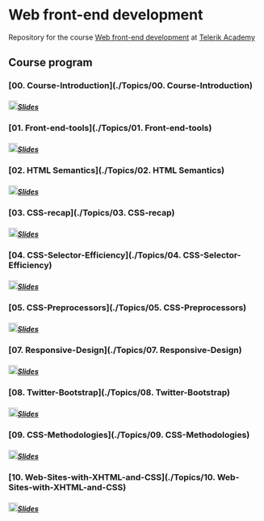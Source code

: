 # Web front-end development

Repository for the course [Web front-end development](http://telerikacademy.com/Courses/Courses/Details/414) at [Telerik Academy](https://telerikacademy.com)

## Course program

### [00. Course-Introduction](./Topics/00. Course-Introduction)

##### [<img src="https://raw.githubusercontent.com/TelerikAcademy/Common/master/icons/presentation.png" height="18"/>Slides](https://rawgit.com/TelerikAcademy/Slice-and-Dice/master/Topics/00.%20Course-Introduction/index.html)

### [01. Front-end-tools](./Topics/01. Front-end-tools)

##### [<img src="https://raw.githubusercontent.com/TelerikAcademy/Common/master/icons/presentation.png" height="18"/>Slides](https://rawgit.com/TelerikAcademy/Slice-and-Dice/master/Topics/01.%20Front-end-tools/index.html)

### [02. HTML Semantics](./Topics/02. HTML Semantics)

##### [<img src="https://raw.githubusercontent.com/TelerikAcademy/Common/master/icons/presentation.png" height="18"/>Slides](https://rawgit.com/TelerikAcademy/Slice-and-Dice/master/Topics/02.%20HTML%20Semantics/index.html)
### [03. CSS-recap](./Topics/03. CSS-recap)

##### [<img src="https://raw.githubusercontent.com/TelerikAcademy/Common/master/icons/presentation.png" height="18"/>Slides](https://rawgit.com/TelerikAcademy/Slice-and-Dice/master/Topics/03.%20CSS-recap/index.html)
### [04. CSS-Selector-Efficiency](./Topics/04. CSS-Selector-Efficiency)

##### [<img src="https://raw.githubusercontent.com/TelerikAcademy/Common/master/icons/presentation.png" height="18"/>Slides](https://rawgit.com/TelerikAcademy/Slice-and-Dice/master/Topics/04.%20CSS-Selector-Efficiency/index.html)
### [05. CSS-Preprocessors](./Topics/05. CSS-Preprocessors)

##### [<img src="https://raw.githubusercontent.com/TelerikAcademy/Common/master/icons/presentation.png" height="18"/>Slides](https://rawgit.com/TelerikAcademy/Slice-and-Dice/master/Topics/05.%20CSS-Preprocessors/index.html) 
### [07. Responsive-Design](./Topics/07. Responsive-Design)

##### [<img src="https://raw.githubusercontent.com/TelerikAcademy/Common/master/icons/presentation.png" height="18"/>Slides](https://rawgit.com/TelerikAcademy/Slice-and-Dice/master/Topics/07.%20Responsive-Design/index.html) 
### [08. Twitter-Bootstrap](./Topics/08. Twitter-Bootstrap)

##### [<img src="https://raw.githubusercontent.com/TelerikAcademy/Common/master/icons/presentation.png" height="18"/>Slides](https://rawgit.com/TelerikAcademy/Slice-and-Dice/master/Topics/08.%20Twitter-Bootstrap/index.html) 
### [09. CSS-Methodologies](./Topics/09. CSS-Methodologies)

##### [<img src="https://raw.githubusercontent.com/TelerikAcademy/Common/master/icons/presentation.png" height="18"/>Slides](https://rawgit.com/TelerikAcademy/Slice-and-Dice/master/Topics/09.%20CSS-Methodologies/index.html) 
### [10. Web-Sites-with-XHTML-and-CSS](./Topics/10. Web-Sites-with-XHTML-and-CSS)

##### [<img src="https://raw.githubusercontent.com/TelerikAcademy/Common/master/icons/presentation.png" height="18"/>Slides](https://rawgit.com/TelerikAcademy/Slice-and-Dice/master/Topics/10.%20Web-Sites-with-XHTML-and-CSS/index.html) 
